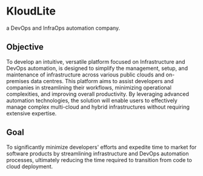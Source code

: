 # KloudLite
a DevOps and InfraOps automation company.

## Objective
To develop an intuitive, versatile platform focused on Infrastructure and 
DevOps automation, is designed to simplify the management, setup, and maintenance of infrastructure across 
various public clouds and on-premises data centres. This platform aims to assist developers and companies 
in streamlining their workflows, minimizing operational complexities, and improving overall productivity. 
By leveraging advanced automation technologies, the solution will enable users to effectively manage complex 
multi-cloud and hybrid infrastructures without requiring extensive expertise.

## Goal
To significantly minimize developers' efforts and expedite time to market for software products 
by streamlining infrastructure and DevOps automation processes, ultimately reducing the time required to transition 
from code to cloud deployment.
